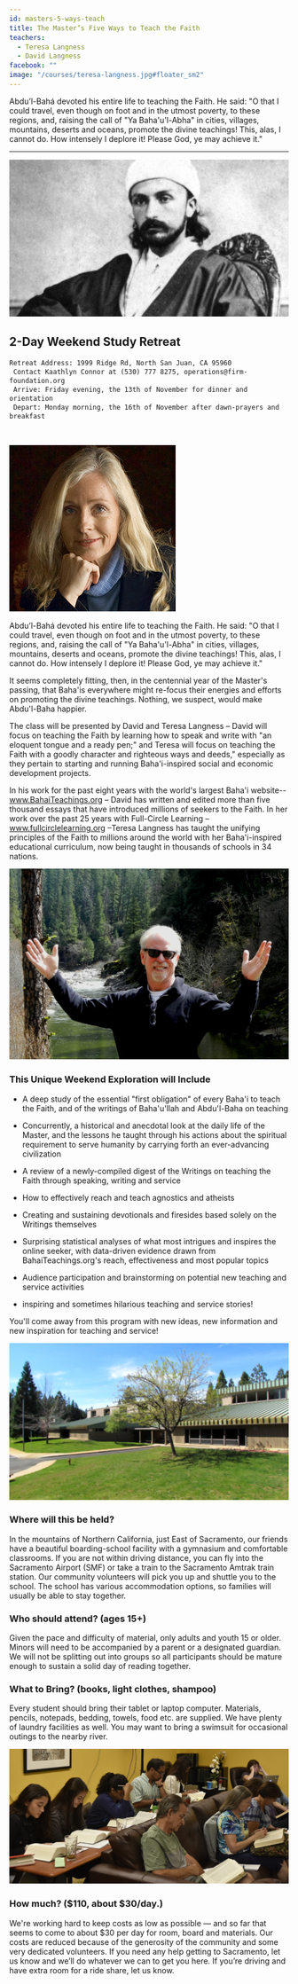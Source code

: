 ```yaml
---
id: masters-5-ways-teach
title: The Master’s Five Ways to Teach the Faith
teachers:
  - Teresa Langness
  - David Langness
facebook: ""
image: "/courses/teresa-langness.jpg#floater_sm2"
---
```



Abdu’l-Bahá devoted his entire life to teaching the Faith. He said: "O that I could travel, even though on foot and in the utmost poverty, to these regions, and, raising the call of "Ya Baha'u'l-Abha" in cities, villages, mountains, deserts and oceans, promote the divine teachings! This, alas, I cannot do. How intensely I deplore it! Please God, ye may achieve it."

---


![temple](/courses/abdul-baha-young-wide.jpg#full)

## 2-Day Weekend Study Retreat

```
Retreat Address: 1999 Ridge Rd, North San Juan, CA 95960
 Contact Kaathlyn Connor at (530) 777 8275, operations@firm-foundation.org
 Arrive: Friday evening, the 13th of November for dinner and orientation
 Depart: Monday morning, the 16th of November after dawn-prayers and breakfast
```

<br>

![temple front](/courses/teresa-langness.jpg#floater2)


Abdu’l-Bahá devoted his entire life to teaching the Faith. He said: "O that I could travel, even though on foot and in the utmost poverty, to these regions, and, raising the call of "Ya Baha'u'l-Abha" in cities, villages, mountains, deserts and oceans, promote the divine teachings! This, alas, I cannot do. How intensely I deplore it! Please God, ye may achieve it."

It seems completely fitting, then, in the centennial year of the Master's passing, that Baha'is everywhere might re-focus their energies and efforts on promoting the divine teachings. Nothing, we suspect, would make Abdu'l-Baha happier.

The class will be presented by David and Teresa Langness – David will focus on teaching the Faith by learning how to speak and write with "an eloquent tongue and a ready pen;" and Teresa will focus on teaching the Faith with a goodly character and righteous ways and deeds," especially as they pertain to starting and running Baha'i-inspired social and economic development projects.

In his work for the past eight years with the world's largest Baha'i website--www.BahaiTeachings.org – David has written and edited more than five thousand essays that  have introduced millions of seekers to the Faith. In her work over the past 25 years with Full-Circle Learning – www.fullcirclelearning.org –Teresa Langness has taught the unifying principles of the Faith to millions around the world with her Baha'i-inspired educational curriculum, now being taught in thousands of schools in 34 nations.



![software with tablet of ahmad](/courses/david-langness.jpg#floater2)
### This Unique Weekend Exploration will Include

- A deep study of the essential "first obligation" of every Baha'i to teach the Faith, and of the writings of Baha'u'llah and Abdu'l-Baha on teaching

- Concurrently, a historical and anecdotal look at the daily life of the Master, and the lessons he taught through his actions about the spiritual requirement to serve humanity by carrying forth an ever-advancing civilization

- A review of a newly-compiled digest of the Writings on teaching the Faith through speaking, writing and service

- How to effectively reach and teach agnostics and atheists

- Creating and sustaining devotionals and firesides based solely on the Writings themselves

- Surprising statistical analyses of what most intrigues and inspires the online seeker, with data-driven evidence drawn from BahaiTeachings.org's reach, effectiveness and most popular topics

- Audience participation and brainstorming on potential new teaching and service activities

- inspiring and sometimes hilarious teaching and service stories!

You'll come away from this program with new ideas, new information and new inspiration for teaching and service!




![school front](/courses/school-front2.jpg#floater)
### Where will this be held?

In the mountains of Northern California, just East of Sacramento, our friends have a beautiful boarding-school facility with a gymnasium and comfortable classrooms. If you are not within driving distance, you can fly into the Sacramento Airport (SMF) or take a train to the Sacramento Amtrak train station. Our community volunteers will pick you up and shuttle you to the school. The school has various accommodation options, so families will usually be able to stay together.


### Who should attend? (ages 15+)

Given the pace and difficulty of material, only adults and youth 15 or older. Minors will need to be accompanied by a parent or a designated guardian. We will not be splitting out into groups so all participants should be mature enough to sustain a solid day of reading together.



### What to Bring? (books, light clothes, shampoo)

Every student should bring their tablet or laptop computer. Materials, pencils, notepads, bedding, towels, food etc. are supplied. We have plenty of laundry facilities as well. You may want to bring a swimsuit for occasional outings to the nearby river.


![library of arabic books](/db-challenge/db-banner-2019.jpg#floater)

### How much? ($110, about $30/day.)

We're working hard to keep costs as low as possible — and so far that seems to come to about $30 per day for room, board and materials. Our costs are reduced because of the generosity of the community and some very dedicated volunteers. If you need any help getting to Sacramento, let us know and we’ll do whatever we can to get you here. If you’re driving and have extra room for a ride share, let us know.

<br><br><br><br>
